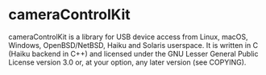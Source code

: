 # cameraControlKit

cameraControlKit is a library for USB device access from Linux, macOS, Windows, OpenBSD/NetBSD, Haiku and Solaris userspace. It is written in C (Haiku backend in C++) and licensed under the GNU Lesser General Public License version 3.0 or, at your option, any later version (see COPYING).
